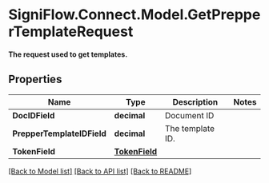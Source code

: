 # SigniFlow.Connect.Model.GetPrepperTemplateRequest
#### The request used to get templates.

## Properties

Name | Type | Description | Notes
------------ | ------------- | ------------- | -------------
**DocIDField** | **decimal** | Document ID | 
**PrepperTemplateIDField** | **decimal** | The template ID. | 
**TokenField** | [**TokenField**](TokenField.md) |  | 

[[Back to Model list]](../README.md#documentation-for-models) [[Back to API list]](../README.md#documentation-for-api-endpoints) [[Back to README]](../README.md)

